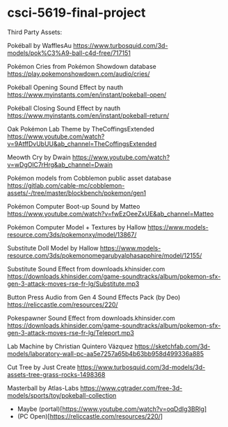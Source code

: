 # csci-5619-final-project
 
Third Party Assets:

Pokéball by WafflesAu
https://www.turbosquid.com/3d-models/pok%C3%A9-ball-c4d-free/717151

Pokémon Cries from Pokémon Showdown database
https://play.pokemonshowdown.com/audio/cries/

Pokéball Opening Sound Effect by nauth
https://www.myinstants.com/en/instant/pokeball-open/

Pokéball Closing Sound Effect by nauth
https://www.myinstants.com/en/instant/pokeball-return/

Oak Pokémon Lab Theme by TheCoffingsExtended
https://www.youtube.com/watch?v=9AtffDvUbUU&ab_channel=TheCoffingsExtended

Meowth Cry by Dwain
https://www.youtube.com/watch?v=wDgOlC7rHrg&ab_channel=Dwain

Pokémon models from Cobblemon public asset database
https://gitlab.com/cable-mc/cobblemon-assets/-/tree/master/blockbench/pokemon/gen1

Pokémon Computer Boot-up Sound by Matteo
https://www.youtube.com/watch?v=fwEzOeeZxUE&ab_channel=Matteo

Pokémon Computer Model + Textures by Hallow
https://www.models-resource.com/3ds/pokemonxy/model/13867/

Substitute Doll Model by Hallow
https://www.models-resource.com/3ds/pokemonomegarubyalphasapphire/model/12155/

Substitute Sound Effect from downloads.khinsider.com
https://downloads.khinsider.com/game-soundtracks/album/pokemon-sfx-gen-3-attack-moves-rse-fr-lg/Substitute.mp3

Button Press Audio from Gen 4 Sound Effects Pack (by Deo)
https://reliccastle.com/resources/220/

Pokespawner Sound Effect from downloads.khinsider.com
https://downloads.khinsider.com/game-soundtracks/album/pokemon-sfx-gen-3-attack-moves-rse-fr-lg/Teleport.mp3

Lab Machine by Christian Quintero Vázquez
https://sketchfab.com/3d-models/laboratory-wall-pc-aa5e7257a65b4b63bb958d499336a885

Cut Tree by Just Create
https://www.turbosquid.com/3d-models/3d-assets-tree-grass-rocks-1498368

Masterball by Atlas-Labs
https://www.cgtrader.com/free-3d-models/sports/toy/pokeball-collection

- Maybe (portal)[https://www.youtube.com/watch?v=oqDdIg3BRlg]
- (PC Open)[https://reliccastle.com/resources/220/]

